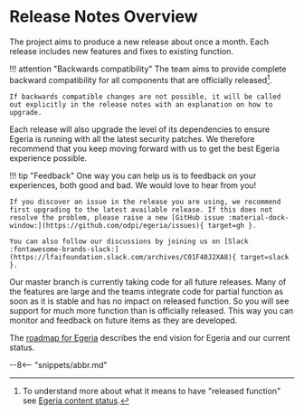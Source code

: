 <!-- SPDX-License-Identifier: CC-BY-4.0 -->
<!-- Copyright Contributors to the Egeria project. -->

# Release Notes Overview

The project aims to produce a new release about once a month. Each release includes new features and fixes to existing function.

!!! attention "Backwards compatibility"
    The team aims to provide complete backward compatibility for all components that are officially released[^1].

    If backwards compatible changes are not possible, it will be called out explicitly in the release notes with an explanation on how to upgrade.

Each release will also upgrade the level of its dependencies to ensure Egeria is running with all the latest security patches. We therefore recommend that you keep moving forward with us to get the best Egeria experience possible.

!!! tip "Feedback"
    One way you can help us is to feedback on your experiences, both good and bad. We would love to hear from you!

    If you discover an issue in the release you are using, we recommend first upgrading to the latest available release. If this does not resolve the problem, please raise a new [GitHub issue :material-dock-window:](https://github.com/odpi/egeria/issues){ target=gh }.

    You can also follow our discussions by joining us on [Slack :fontawesome-brands-slack:](https://lfaifoundation.slack.com/archives/C01F40J2XA8){ target=slack }.

Our master branch is currently taking code for all future releases. Many of the features are large and the teams integrate code for partial function as soon as it is stable and has no impact on released function. So you will see support for much more function than is officially released. This way you can monitor and feedback on future items as they are developed.

The [roadmap for Egeria](roadmap) describes the end vision for Egeria and our current status.

[^1]: To understand more about what it means to have "released function" see [Egeria content status](content-status).

--8<-- "snippets/abbr.md"
